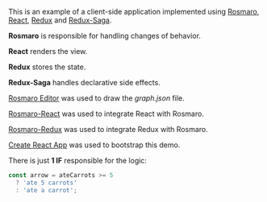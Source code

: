 This is an example of a client-side application implemented using [Rosmaro](https://rosmaro.js.org), [React](https://reactjs.org), [Redux](https://redux.js.org) and [Redux-Saga](https://redux-saga.js.org).

__Rosmaro__ is responsible for handling changes of behavior.

__React__ renders the view.

__Redux__ stores the state.

__Redux-Saga__ handles declarative side effects.

[Rosmaro Editor](https://rosmaro.js.org/editor) was used to draw the _graph.json_ file.

[Rosmaro-React](https://github.com/lukaszmakuch/rosmaro-react) was used to integrate React with Rosmaro.

[Rosmaro-Redux](https://github.com/lukaszmakuch/rosmaro-redux) was used to integrate Redux with Rosmaro.

[Create React App](https://github.com/facebookincubator/create-react-app) was used to bootstrap this demo.

There is just __1 IF__ responsible for the logic:
```javascript
const arrow = ateCarrots >= 5
  ? 'ate 5 carrots' 
  : 'ate a carrot';
```